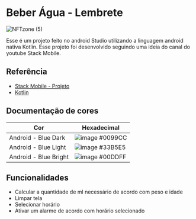 # Beber Água - Lembrete
![NFTzone (5)](https://user-images.githubusercontent.com/92138212/213397674-766269e2-870c-4af6-bddd-0b195506e2ea.png)

Esse é um projeto feito no android Studio utilizando a linguagem
android nativa Kotlin. Esse projeto foi desenvolvido seguindo uma
ideia do canal do youtube Stack Mobile. 

## Referência

 - [Stack Mobile - Projeto](https://www.youtube.com/watch?v=PFOJo8T4VIk)
 - [Kotlin](https://kotlinlang.org/docs/home.html)
 

## Documentação de cores

| Cor               | Hexadecimal                                                |
| ----------------- | ---------------------------------------------------------------- |
| Android - Blue Dark       |![image](https://user-images.githubusercontent.com/92138212/213399039-0fdf9ed4-c93c-4ea0-9f06-55624644c4a8.png) #0099CC |
| Android - Blue Light       |![image](https://user-images.githubusercontent.com/92138212/213399127-7890f90c-40ff-4023-acf8-2749fc820a7f.png) #33B5E5 |
| Android - Blue Bright       |![image](https://user-images.githubusercontent.com/92138212/213399189-255298ef-47ab-47ba-b285-5e7aac6f8b8b.png) #00DDFF |


## Funcionalidades

- Calcular a quantidade de ml necessário de acordo com peso e idade
- Limpar tela
- Selecionar horário
- Ativar um alarme de acordo com horário selecionado

